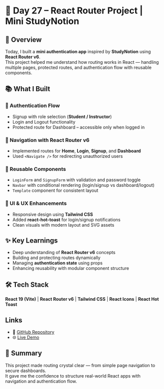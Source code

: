 # 🧭 Day 27 – React Router Project | Mini StudyNotion

## 📝 Overview
Today, I built a **mini authentication app** inspired by **StudyNotion** using **React Router v6**.  
This project helped me understand how routing works in React — handling multiple pages, protected routes, and authentication flow with reusable components.

## 📚 What I Built

### 🔐 Authentication Flow
- Signup with role selection (**Student / Instructor**)
- Login and Logout functionality
- Protected route for Dashboard – accessible only when logged in

### 🧭 Navigation with React Router v6
- Implemented routes for **Home**, **Login**, **Signup**, and **Dashboard**
- Used `<Navigate />` for redirecting unauthorized users

### 🧱 Reusable Components
- `LoginForm` and `SignupForm` with validation and password toggle  
- `Navbar` with conditional rendering (login/signup vs dashboard/logout)  
- `Template` component for consistent layout  

### 🎨 UI & UX Enhancements
- Responsive design using **Tailwind CSS**  
- Added **react-hot-toast** for login/signup notifications  
- Clean visuals with modern layout and SVG assets  

## ✨ Key Learnings
- Deep understanding of **React Router v6** concepts  
- Building and protecting routes dynamically  
- Managing **authentication state** using props  
- Enhancing reusability with modular component structure  

## 🛠️ Tech Stack
**React 19 (Vite)** | **React Router v6** | **Tailwind CSS** | **React Icons** | **React Hot Toast**

## Links
- 🔗 [GitHub Repository](https://github.com/ReetuGupta/Study-Notion-Auth)
- 🌐 [Live Demo](https://react-router-reetu.netlify.app/)

## 🧠 Summary
This project made routing crystal clear — from simple page navigation to secure dashboards.  
It gave me the confidence to structure real-world React apps with navigation and authentication flow.
